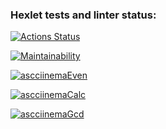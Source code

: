### Hexlet tests and linter status:
[![Actions Status](https://github.com/glebkarmanov/php-project-45/actions/workflows/hexlet-check.yml/badge.svg)](https://github.com/glebkarmanov/php-project-45/actions)

[![Maintainability](https://api.codeclimate.com/v1/badges/61fe8bf5ee7bc86ffb95/maintainability)](https://codeclimate.com/github/glebkarmanov/BrainGames/maintainability)

[![ascciinemaEven](https://asciinema.org/a/hu2j417avY9X1ysKkdjjcchp4)](https://asciinema.org/a/hu2j417avY9X1ysKkdjjcchp4)

[![ascciinemaCalc](https://asciinema.org/a/aquhpLzOx1WEb2IQeMF5ElFfr)](https://asciinema.org/a/aquhpLzOx1WEb2IQeMF5ElFfr)

[![ascciinemaGcd](https://asciinema.org/a/X8e2UNmYjyw6tB8gl03Gj7XK9)](https://asciinema.org/a/X8e2UNmYjyw6tB8gl03Gj7XK9)




